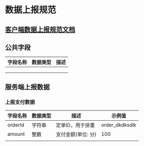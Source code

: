 # 数据上报规范

## [客户端数据上报规范文档](https://lizhi2021.feishu.cn/sheets/shtcnqWySbGd8SHqOhlF0DZliJe?sheet=0cfdbf)





## 公共字段

| 字段名称 | 数据类型 | 描述 |
| ---- | ---- | -- |
|      |      |    |
|      |      |    |
|      |      |    |

## 服务端上报数据

### 上报支付数据

| 字段名称    | 数据类型 | 描述          | 示例值             |
| ------- | ---- | ----------- | --------------- |
| orderId | 字符串  | 定单ID，用于排重   | order\_dkdksdlk |
| amount  | 整数   | 支付金额(单位: 分) | 100             |
|         |      |             |                 |





